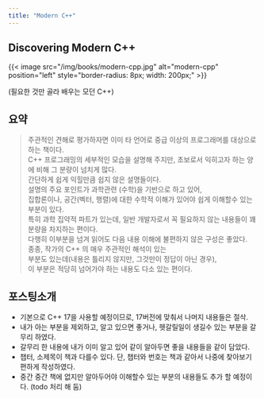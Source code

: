 ```yaml
---
title: "Modern C++"
---
```


## Discovering Modern C++

{{< image
src="/img/books/modern-cpp.jpg"
alt="modern-cpp"
position="left"
style="border-radius: 8px; width: 200px;" >}}

(필요한 것만 골라 배우는 모던 C++)

## 요약

> 주관적인 견해로 평가하자면 이미 타 언어로 중급 이상의 프로그래머를 대상으로 하는 책이다.  
> C++ 프로그래밍의 세부적인 모습을 설명해 주지만, 초보로서 익히고자 하는 양에 비해 그 분량이 넘치게 많다.  
> 간단하게 쉽게 익힐만큼 쉽지 않은 설명들이다.  
> 설명의 주요 포인트가 과학관련 (수학)을 기반으로 하고 있어,  
> 집합론이나, 공간(벡터, 행렬)에 대한 수학적 이해가 있어야 쉽게 이해할수 있는 부분이 있다.  
> 특히 과학 집약적 파트가 있는데, 일반 개발자로서 꼭 필요하지 않는 내용들이 꽤 분량을 차지하는 편이다.  
> 다행히 이부분을 넘겨 읽어도 다음 내용 이해에 불편하지 않은 구성은 좋았다.  
> 종종, 작가의 C++ 의 매우 주관적인 해석이 있는  
> 부분도 있는데(내용은 틀리지 않지만, 그것만이 정답이 아닌 경우),  
> 이 부분은 적당히 넘어가야 하는 내용도 다소 있는 편이다.

## 포스팅소개

* 기본으로 C++ 17을 사용할 예정이므로, 17버전에 맞춰서 나머지 내용들은 절삭.
* 내가 아는 부분을 제외하고, 알고 있으면 좋거나, 헷갈릴일이 생길수 있는 부분을 갈무리 하였다.
* 갈무리 한 내용에 내가 이미 알고 있어 같이 알아두면 좋을 내용들을 같이 담았다.
* 챕터, 소제목이 책과 다를수 있다. 단, 챕터와 번호는 책과 같아서 나중에 찾아보기 편하게 작성하였다.
* 중간 중간 책에 없지만 알아두어야 이해할수 있는 부분의 내용들도 추가 할 예정이다. (todo 처리 해 둠)
